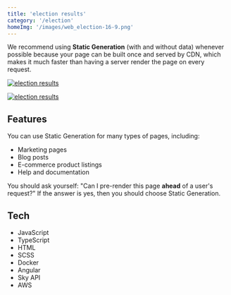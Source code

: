 ```yaml
---
title: 'election results'
category: '/election'
homeImg: '/images/web_election-16-9.png'
---
```


We recommend using **Static Generation** (with and without data) whenever possible because your page can be built once and served by CDN, which makes it much faster than having a server render the page on every request.

[![election results](/images/electionresults2.png "election results")](https://www.capradio.org/election/california-midterm-election-results-2022/)

[![election results](/images/electionMob.png "election results")](https://www.capradio.org/election/california-midterm-election-results-2022/)

## Features
You can use Static Generation for many types of pages, including:

- Marketing pages
- Blog posts
- E-commerce product listings 
- Help and documentation

You should ask yourself: "Can I pre-render this page **ahead** of a user's request?" If the answer is yes, then you should choose Static Generation.

## Tech
- JavaScript
- TypeScript
- HTML
- SCSS
- Docker
- Angular
- Sky API
- AWS